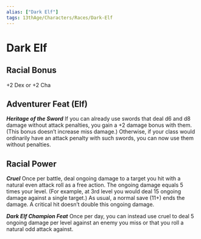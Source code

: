 ```yaml
---
alias: ["Dark Elf"]
tags: 13thAge/Characters/Races/Dark-Elf
---
```

# Dark Elf

## Racial Bonus

+2 Dex or +2 Cha

## Adventurer Feat (Elf)

*__Heritage of the Sword__*
If you can already use swords that deal d6 and d8 damage without attack penalties, you gain a +2 damage bonus with them. (This bonus doesn’t increase miss damage.)
Otherwise, if your class would ordinarily have an attack penalty with such swords, you can now use them without penalties.

## Racial Power

*__Cruel__*
Once per battle, deal ongoing damage to a target you hit with a natural even attack roll as a free action. The ongoing damage equals 5 times your level. (For example, at 3rd level you would deal 15 ongoing damage against a single target.) As usual, a normal save (11+) ends the damage. A critical hit doesn’t double this ongoing damage.

*__Dark Elf Champion Feat__*
Once per day, you can instead use cruel to deal 5 ongoing damage per level against an enemy you miss or that you roll a natural odd attack against.
